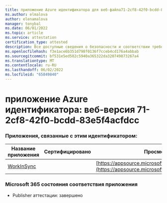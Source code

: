 ```yaml
---
title: приложение Azure идентификатора для веб-файла71-2cf8-42f0-bcdd-83e5f4acfdcc
ms.author: elmalova
author: elenamalova
manager: tonybal
ms.date: 06/01/2022
ms.topic: article
ms.service: attestation
certification_type: attested
description: Все доступные сведения о безопасности и соответствии требованиям для веб-приложения microsoftbfc71-2cf8-42f0-bcdd-83e5f4acfdcc.
ms.openlocfilehash: f3e1ace6b351d798f0136f7cceb4cd176a4abbab
ms.sourcegitcommit: bf531e5ed502c5940a365322da320749873267a4
ms.translationtype: MT
ms.contentlocale: ru-RU
ms.lasthandoff: 06/02/2022
ms.locfileid: "65849840"
---
```

# <a name="azure-app-id-fdabfc71-2cf8-42f0-bcdd-83e5f4acfdcc"></a>приложение Azure идентификатора: веб-версия 71-2cf8-42f0-bcdd-83e5f4acfdcc


### <a name="apps-associated-with-this-id"></a>Приложения, связанные с этим идентификатором:
| **Название приложения** | **Сертифицировано** | **Просмотр в AppSource** |
|--------------|---------------|-----------------------|
| [WorkInSync](../forward/WA200002974.md) |  | [https://appsource.microsoft.com/product/office/WA200002974](https://appsource.microsoft.com/product/office/WA200002974) |

### <a name="microsoft-365-app-compliance-status"></a>Microsoft 365 состояния соответствия приложения
- Publisher аттестации: завершено
